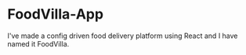 # FoodVilla-App
I've made a config driven food delivery platform using React and I have named it FoodVilla.

